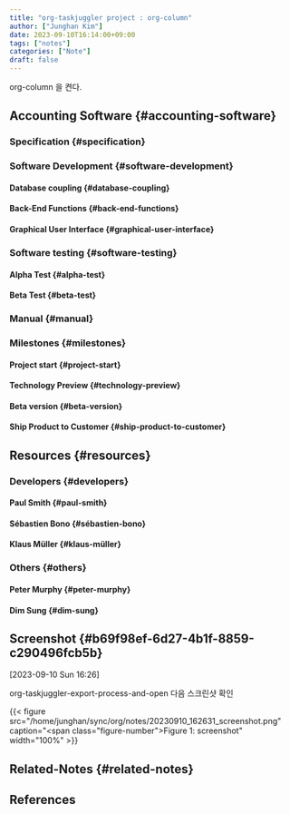```yaml
---
title: "org-taskjuggler project : org-column"
author: ["Junghan Kim"]
date: 2023-09-10T16:14:00+09:00
tags: ["notes"]
categories: ["Note"]
draft: false
---
```


org-column 을 켠다.


## Accounting Software {#accounting-software}


### Specification {#specification}


### Software Development {#software-development}


#### Database coupling {#database-coupling}


#### Back-End Functions {#back-end-functions}


#### Graphical User Interface {#graphical-user-interface}


### Software testing {#software-testing}


#### Alpha Test {#alpha-test}


#### Beta Test {#beta-test}


### Manual {#manual}


### Milestones {#milestones}


#### Project start {#project-start}


#### Technology Preview {#technology-preview}


#### Beta version {#beta-version}


#### Ship Product to Customer {#ship-product-to-customer}


## Resources {#resources}


### Developers {#developers}


#### Paul Smith {#paul-smith}


#### Sébastien Bono {#sébastien-bono}


#### Klaus Müller {#klaus-müller}


### Others {#others}


#### Peter Murphy {#peter-murphy}


#### Dim Sung {#dim-sung}


## Screenshot {#b69f98ef-6d27-4b1f-8859-c290496fcb5b}

<span class="timestamp-wrapper"><span class="timestamp">[2023-09-10 Sun 16:26]</span></span>

org-taskjuggler-export-process-and-open 다음 스크린샷 확인

{{< figure src="/home/junghan/sync/org/notes/20230910_162631_screenshot.png" caption="<span class=\"figure-number\">Figure 1: </span>screenshot" width="100%" >}}


## Related-Notes {#related-notes}

## References

<style>.csl-entry{text-indent: -1.5em; margin-left: 1.5em;}</style><div class="csl-bib-body">
</div>
